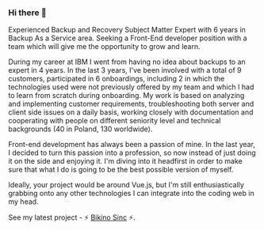 ### Hi there 👋

Experienced Backup and Recovery Subject Matter Expert with 6 years in Backup As a Service area. Seeking a Front-End developer position with a team which will give me the opportunity to grow and learn.

During my career at IBM I went from having no idea about backups to an expert in 4 years. In the last 3 years, I've been involved with a total of 9 customers, participated in 6 onboardings, including 2 in which the technologies used were not previously offered by my team and which I had to learn from scratch during onboarding. My work is based on analyzing and implementing customer requirements, troubleshooting both server and client side issues on a daily basis, working closely with documentation and cooperating with people on different seniority level and technical backgrounds (40 in Poland, 130 worldwide).

Front-end development has always been a passion of mine. In the last year, I decided to turn this passion into a profession, so now instead of just doing it on the side and enjoying it. I'm diving into it headfirst in order to make sure that what I do is going to be the best possible version of myself.

Ideally, your project would be around Vue.js, but I'm still enthusiastically grabbing onto any other technologies I can integrate into the coding web in my head.

See my latest project - ⚡ [Bikino Sinc](https://github.com/mateuszdomagala/vue-bikino-sinc) ⚡.



<!--
**mateuszdomagala/mateuszdomagala** is a ✨ _special_ ✨ repository because its `README.md` (this file) appears on your GitHub profile.

Here are some ideas to get you started:

- 🔭 I’m currently working on ...
- 🌱 I’m currently learning ...
- 👯 I’m looking to collaborate on ...
- 🤔 I’m looking for help with ...
- 💬 Ask me about ...
- 📫 How to reach me: ...
- 😄 Pronouns: ...
- ⚡ Fun fact: ...
-->
